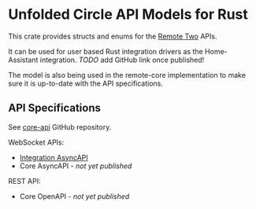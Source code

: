 # Unfolded Circle API Models for Rust

This crate provides structs and enums for the [Remote Two](https://www.yio-remote.com/) APIs.

It can be used for user based Rust integration drivers as the Home-Assistant integration.
_TODO_ add GitHub link once published!

The model is also being used in the remote-core implementation to make sure it is up-to-date
with the API specifications.

## API Specifications

See [core-api](https://github.com/unfoldedcircle/core-api) GitHub repository.

WebSocket APIs:
- [Integration AsyncAPI](https://github.com/unfoldedcircle/core-api/tree/main/integration-api)
- Core AsyncAPI - _not yet published_

REST API:
- Core OpenAPI - _not yet published_
